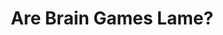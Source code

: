 ---
categories: all_articles articles
provider_display: "cascade.uoregon.edu"
provider_name: "cascade.uoregon.edu"
favicon_url: http://cascade.uoregon.edu/wp-content/themes/CASCADE/favicon.ico
title: "Are Brain Games Lame?"
published: 2015-02-14
source: http://cascade.uoregon.edu/winter2015/natural-sciences/are-brain-games-lame/
thumbnail: http://cascade.uoregon.edu/wp-content/uploads/2015/01/braingames.jpg
---